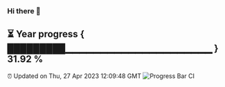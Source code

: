 ### Hi there 👋
⏳ Year progress { █████████▁▁▁▁▁▁▁▁▁▁▁▁▁▁▁▁▁▁▁▁▁ } 31.92 %
---
⏰ Updated on Thu, 27 Apr 2023 12:09:48 GMT
![Progress Bar CI](https://github.com/Moyi321/Moyi321/workflows/Progress%20Bar%20CI/badge.svg)
